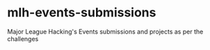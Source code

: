 # mlh-events-submissions
Major League Hacking's Events submissions and projects as per the challenges
